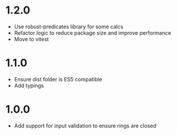 # 1.2.0
- Use robust-predicates library for some calcs
- Refactor logic to reduce package size and improve performance
- Move to vitest

# 1.1.0
- Ensure dist folder is ES5 compatible
- Add typings

# 1.0.0
- Add support for input validation to ensure rings are closed

